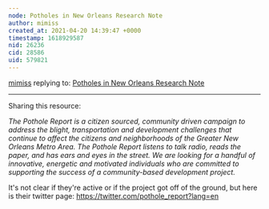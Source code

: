 ```yaml
---
node: Potholes in New Orleans Research Note
author: mimiss
created_at: 2021-04-20 14:39:47 +0000
timestamp: 1618929587
nid: 26236
cid: 28586
uid: 579821
---
```




[mimiss](../profile/mimiss) replying to: [Potholes in New Orleans Research Note](../notes/Rgaude/04-14-2021/potholes-in-new-orleans-research-note)

----
Sharing this resource:

_The Pothole Report is a citizen sourced, community driven campaign to address the blight, transportation and development challenges that continue to affect the citizens and neighborhoods of the Greater New Orleans Metro Area. The Pothole Report listens to talk radio, reads the paper, and has ears and eyes in the street. We are looking for a handful of innovative, energetic and motivated individuals who are committed to supporting the success of a community-based development project._

It's not clear if they're active or if the project got off of the ground, but here is their twitter page: https://twitter.com/pothole_report?lang=en
